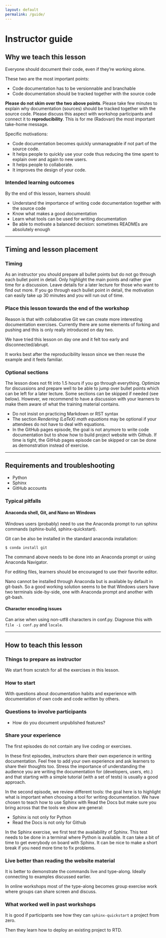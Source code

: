 ```yaml
---
layout: default
permalink: /guide/
---
```


# Instructor guide

## Why we teach this lesson

Everyone should document their code, even if they’re working alone.

These two are the most important points:
- Code documentation has to be versionnable and branchable
- Code documentation should be tracked together with the source code

**Please do not skim over the two above points**. Please take few minutes to
explain why documentation (sources) should be tracked together with the source
code.  Please discuss this aspect with workshop participants and connect it to
**reproducibility**. This is for me (Radovan) the most important take-home
message.

Specific motivations:

- Code documentation becomes quickly unmanageable if not part of the source code.
- It helps people to quickly use your code thus reducing the time spent to explain over and again to new users.
- It helps people to collaborate.
- It improves the design of your code.


### Intended learning outcomes

By the end of this lesson, learners should:
- Understand the importance of writing code documentation together with the source code
- Know what makes a good documentation
- Learn what tools can be used for writing documentation
- Be able to motivate a balanced decision: sometimes READMEs are absolutely enough

---

## Timing and lesson placement

### Timing

As an instructor you should prepare all bullet points
but do not go through each bullet point in detail. Only highlight
the main points and rather give time for a discussion. Leave details for a later
lecture for those who want to find out more. If you go through each bullet point
in detail, the motivation can easily take up 30 minutes and you will run out
of time.


### Place this lesson towards the end of the workshop

Reason is that with collaborative Git we can create more interesting
documentation exercises. Currently there are some elements of forking and
pushing and this is only really introduced on day two.

We have tried this lesson on day one and it felt too early and disconnected/abrupt.

It works best after the reproducibility lesson since we then reuse the example
and it feels familiar.


### Optional sections

The lesson does not fit into 1.5 hours if you go through everything. Optimize for
discussions and prepare well to be able to jump over bullet points which
can be left for a later lecture. Some sections can be skipped if needed (see below). However, we recommend to have a
discussion with your learners to make them aware of what the training material contains.

- Do not insist on practicing Markdown or RST syntax
- The section *Rendering (LaTeX) math equations* may be optional if your
  attendees do not have to deal with equations.
- In the GitHub pages episode, the
  goal is not anymore to write code documentation but to show how to build
  project website with Github.  If time is tight, the GitHub pages episode can be
  skipped or can be done as demonstration instead of exercise.

---

## Requirements and troubleshooting

- Python
- Sphinx
- GitHub accounts


### Typical pitfalls

#### Anaconda shell, Git, and Nano on Windows

Windows users (probably) need to use the Anaconda prompt to run sphinx commands
(sphinx-build, sphinx-quickstart).

Git can be also be installed in the standard anaconda installation:

```
$ conda install git
```

The command above needs to be done into an Anaconda prompt or using Anaconda Navigator.

For editing files, learners should be encouraged to use their favorite editor.

Nano cannot be installed through Anaconda but is available by default in git-bash. So a good working solution seems to be that Windows users have two terminals side-by-side, one with Anaconda prompt and another with git-bash.


#### Character encoding issues

Can arise when using non-utf8 characters in conf.py. Diagnose this with ``file -i conf.py``
and ``locale``.

---

## How to teach this lesson


### Things to prepare as instructor

We start from scratch for all the exercises in this lesson.


### How to start

With questions about documentation habits and experience with documentation
of own code and code written by others.


### Questions to involve participants

- How do you document unpublished features?


### Share your experience

The first episodes do not contain any live coding or exercises.

In these first episodes, instructors share their own experience in writing
documentation. Feel free to add your own experience and ask learners to share
their thoughts too.  Stress the importance of understanding the audience you
are writing the documentation for (developers, users, etc.) and that starting
with a simple tutorial (with a set of tests) is usually a good approach.

In the second episode, we review different tools: the goal here is to highlight
what is important when choosing a tool for writing documentation. We have
chosen to teach how to use Sphinx with Read the Docs but make sure you bring
across that the tools we show are general:
- Sphinx is not only for Python
- Read the Docs is not only for Github

In the Sphinx exercise, we first test the availability of Sphinx. This test
needs to be done in a terminal where Python is available. It can take a bit of
time to get everybody on board with Sphinx.  It can be nice to make a short
break if you need more time to fix problems.


### Live better than reading the website material

It is better to demonstrate the commands live and type-along. Ideally connecting
to examples discussed earlier.

In online workshops most of the type-along becomes group exercise work where groups
can share screen and discuss.


### What worked well in past workshops

It is good if participants see how they can `sphinx-quickstart` a project from
zero.

Then they learn how to deploy an existing project to RTD.
